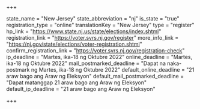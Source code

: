 +++

state_name = "New Jersey"
state_abbreviation = "nj"
is_state = "true"
registration_type = "online"
translationKey = "New Jersey"
type = "register"
hp_link = "https://www.state.nj.us/state/elections/index.shtml"
registration_link = "https://voter.svrs.nj.gov/register"
more_info_link = "https://nj.gov/state/elections/voter-registration.shtml"
confirm_registration_link = "https://voter.svrs.nj.gov/registration-check"
ip_deadline = "Martes, ika-18 ng Oktubre 2022"
online_deadline = "Martes, ika-18 ng Oktubre 2022"
mail_postmarked_deadline = "Dapat na naka-postmark ng Martes, ika-18 ng Oktubre 2022"
default_online_deadline = "21 araw bago ang Araw ng Eleksyon"
default_mail_postmarked_deadline = "Dapat matanggap 21 araw bago ang Araw ng Eleksyon"
default_ip_deadline = "21 araw bago ang Araw ng Eleksyon"

+++
